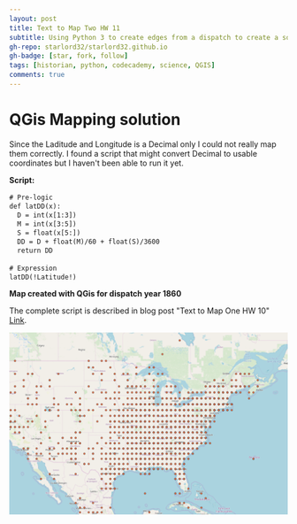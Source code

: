 ```yaml
---
layout: post
title: Text to Map Two HW 11
subtitle: Using Python 3 to create edges from a dispatch to create a social network graph with Gephi
gh-repo: starlord32/starlord32.github.io
gh-badge: [star, fork, follow]
tags: [historian, python, codecademy, science, QGIS]
comments: true
---
```


# QGis Mapping solution

Since the Laditude and Longitude is a Decimal only I could not really map them correctly. I found a script that might convert Decimal to usable coordinates but I haven't been able to run it yet.

**Script:**

```
# Pre-logic
def latDD(x):
  D = int(x[1:3])
  M = int(x[3:5])
  S = float(x[5:])
  DD = D + float(M)/60 + float(S)/3600
  return DD

# Expression
latDD(!Latitude!)
```

**Map created with QGis for dispatch year 1860**

The complete script is described in blog post "Text to Map One HW 10" [Link](https://starlord32.github.io/2019-05-28-text-to-map-one/).

![QGis_Map_Dispatch:1860](/img/dispatchMap.png)
